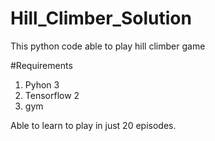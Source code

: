 # Hill_Climber_Solution
This python code able to play hill climber game

#Requirements
1) Pyhon 3
2) Tensorflow 2
3) gym

Able to learn to play in just 20 episodes.
